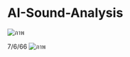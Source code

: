 # AI-Sound-Analysis

![ภาพ](https://github.com/DevFFlex/AI-Sound-Analysis/assets/113309522/e0d48583-0812-4132-956d-fc93bd4bab49)

7/6/66
![ภาพ](https://github.com/DevFFlex/AI-Sound-Analysis/assets/113309522/300dbdfa-1297-4573-8e1c-dfd2840087bf)

